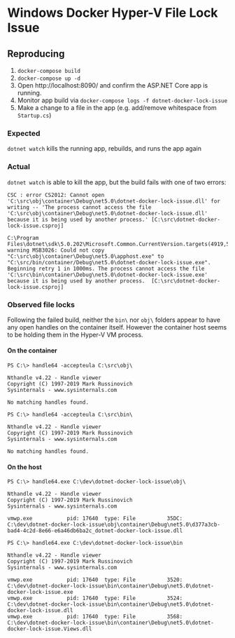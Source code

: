 # Windows Docker Hyper-V File Lock Issue

## Reproducing

1. `docker-compose build`
1. `docker-compose up -d`
1. Open http://localhost:8090/ and confirm the ASP.NET Core app is running.
1. Monitor app build via `docker-compose logs -f dotnet-docker-lock-issue`
1. Make a change to a file in the app (e.g. add/remove whitespace from `Startup.cs`)

### Expected
`dotnet watch` kills the running app, rebuilds, and runs the app again

### Actual
`dotnet watch` is able to kill the app, but the build fails with one of two errors:

```
CSC : error CS2012: Cannot open 'C:\src\obj\container\Debug\net5.0\dotnet-docker-lock-issue.dll' for writing -- 'The process cannot access the file 'C:\src\obj\container\Debug\net5.0\dotnet-docker-lock-issue.dll' because it is being used by another process.' [C:\src\dotnet-docker-lock-issue.csproj]
```

```
C:\Program Files\dotnet\sdk\5.0.202\Microsoft.Common.CurrentVersion.targets(4919,5): warning MSB3026: Could not copy "C:\src\obj\container\Debug\net5.0\apphost.exe" to "C:\src/bin/container/Debug\net5.0\dotnet-docker-lock-issue.exe". Beginning retry 1 in 1000ms. The process cannot access the file 'C:\src\bin\container\Debug\net5.0\dotnet-docker-lock-issue.exe' because it is being used by another process.  [C:\src\dotnet-docker-lock-issue.csproj]
```

### Observed file locks

Following the failed build, neither the `bin\` nor `obj\` folders appear to have any open handles on the container itself. However the container host seems to be holding them in the Hyper-V VM process.

#### On the container

```
PS C:\> handle64 -accepteula C:\src\obj\

Nthandle v4.22 - Handle viewer
Copyright (C) 1997-2019 Mark Russinovich
Sysinternals - www.sysinternals.com

No matching handles found.

PS C:\> handle64 -accepteula C:\src\bin\

Nthandle v4.22 - Handle viewer
Copyright (C) 1997-2019 Mark Russinovich
Sysinternals - www.sysinternals.com

No matching handles found.
```

#### On the host

```
PS C:\> handle64.exe C:\dev\dotnet-docker-lock-issue\obj\

Nthandle v4.22 - Handle viewer
Copyright (C) 1997-2019 Mark Russinovich
Sysinternals - www.sysinternals.com

vmwp.exe           pid: 17640  type: File          35DC: C:\dev\dotnet-docker-lock-issue\obj\container\Debug\net5.0\d377a3cb-bad4-4c2d-8e66-e6a46db6ba2c_dotnet-docker-lock-issue.dll

PS C:\> handle64.exe C:\dev\dotnet-docker-lock-issue\bin

Nthandle v4.22 - Handle viewer
Copyright (C) 1997-2019 Mark Russinovich
Sysinternals - www.sysinternals.com

vmwp.exe           pid: 17640  type: File          3520: C:\dev\dotnet-docker-lock-issue\bin\container\Debug\net5.0\dotnet-docker-lock-issue.exe
vmwp.exe           pid: 17640  type: File          3524: C:\dev\dotnet-docker-lock-issue\bin\container\Debug\net5.0\dotnet-docker-lock-issue.dll
vmwp.exe           pid: 17640  type: File          3568: C:\dev\dotnet-docker-lock-issue\bin\container\Debug\net5.0\dotnet-docker-lock-issue.Views.dll
```